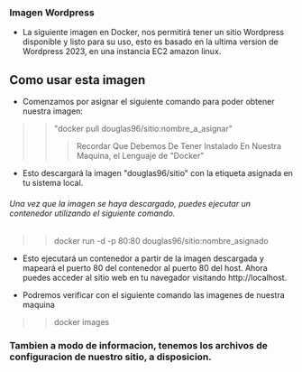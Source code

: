 ### Imagen Wordpress 

- La siguiente imagen en Docker, nos permitirá tener un sitio Wordpress disponible y listo para su uso, esto es basado en la ultima version de Wordpress 2023, en una instancia EC2 amazon linux. 

## Como usar esta imagen

- Comenzamos por asignar el siguiente comando para poder obtener nuestra imagen: 

>>"docker pull douglas96/sitio:nombre_a_asignar"
>>>Recordar Que Debemos De Tener Instalado En Nuestra Maquina, el Lenguaje de "Docker"
- Esto descargará la imagen "douglas96/sitio" con la etiqueta asignada en tu sistema local.

###### Una vez que la imagen se haya descargado, puedes ejecutar un contenedor utilizando el siguiente comando.

>> docker run -d -p 80:80 douglas96/sitio:nombre_asignado

- Esto ejecutará un contenedor a partir de la imagen descargada y mapeará el puerto 80 del contenedor al puerto 80 del host. Ahora puedes acceder al sitio web en tu navegador visitando http://localhost.

- Podremos verificar con el siguiente comando las imagenes de nuestra maquina
>> docker images

### Tambien a modo de informacion, tenemos los archivos de configuracion de nuestro sitio, a disposicion. 

